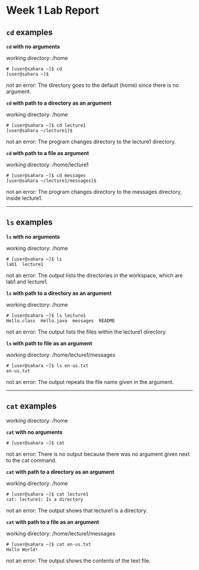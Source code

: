 # **Week 1 Lab Report**

## `cd` examples

**`cd` with no arguments**

working directory: /home
```
# [user@sahara ~]$ cd
[user@sahara ~]$
```
not an error: The directory goes to the default (home) since there is no argument.

**`cd` with path to a directory as an argument**

working directory: /home
```
# [user@sahara ~]$ cd lecture1
[user@sahara ~/lecture1]$
```
not an error: The program changes directory to the lecture1 directory.

**`cd` with path to a file as argument**

working directory: /home/lecture1
```
# [user@sahara ~]$ cd messages
[user@sahara ~/lecture1/messages]$
```
not an error: The program changes directory to the messages directory, inside lecture1.

***

## `ls` examples

**`ls` with no arguments**

working directory: /home
```
# [user@sahara ~]$ ls
lab1  lecture1
```
not an error: The output lists the directories in the workspace, which are lab1 and lecture1.

**`ls` with path to a directory as an argument**

working directory: /home
```
# [user@sahara ~]$ ls lecture1
Hello.class  Hello.java  messages  README
```
not an error: The output lists the files within the lecture1 directory.

**`ls` with path to file as an argument**

working directory: /home/lecture1/messages
```
# [user@sahara ~]$ ls en-us.txt
en-us.txt
```
not an error: The output repeats the file name given in the argument.

***

## `cat` examples

working directory: /home

**`cat` with no arguments**
```
# [user@sahara ~]$ cat

```
not an error: There is no output because there was no argument given next to the cat command.

**`cat` with path to a directory as an argument**

working directory: /home
```
# [user@sahara ~]$ cat lecture1
cat: lecture1: Is a directory
```
not an error: The output shows that lecture1 is a directory.

**`cat` with path to a file as an argument**

working directory: /home/lecture1/messages
```
# [user@sahara ~]$ cat en-us.txt
Hello World!
```
not an error: The output shows the contents of the text file.
